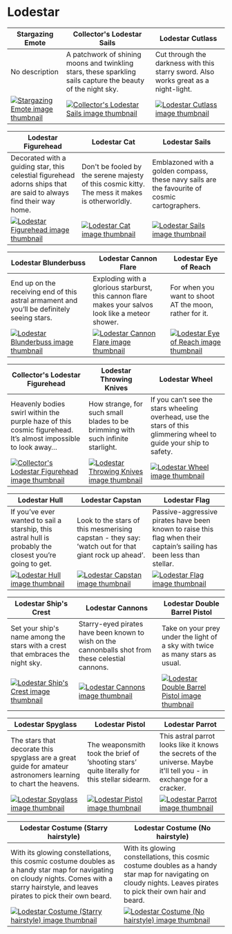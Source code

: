 # Lodestar

| Stargazing Emote | Collector's Lodestar Sails | Lodestar Cutlass |
| ---------------- | -------------------------- | ---------------- |
| No description | A patchwork of shining moons and twinkling stars, these sparkling sails capture the beauty of the night sky. | Cut through the darkness with this starry sword. Also works great as a night-light. |
| [![Stargazing Emote image thumbnail](https://seaofthieves.wiki.gg/images/0/09/Stargazing_Emote.png)](https://seaofthieves.wiki.gg/wiki/Stargazing_Emote) | [![Collector's Lodestar Sails image thumbnail](https://seaofthieves.wiki.gg/images/5/52/Collector%27s_Lodestar_Sails.png)](https://seaofthieves.wiki.gg/wiki/Collector's_Lodestar_Sails) | [![Lodestar Cutlass image thumbnail](https://seaofthieves.wiki.gg/images/a/a8/Lodestar_Cutlass.png)](https://seaofthieves.wiki.gg/wiki/Lodestar_Cutlass) |

| Lodestar Figurehead | Lodestar Cat | Lodestar Sails |
| ------------------- | ------------ | -------------- |
| Decorated with a guiding star, this celestial figurehead adorns ships that are said to always find their way home. | Don't be fooled by the serene majesty of this cosmic kitty. The mess it makes is otherworldly. | Emblazoned with a golden compass, these navy sails are the favourite of cosmic cartographers. |
| [![Lodestar Figurehead image thumbnail](https://seaofthieves.wiki.gg/images/d/d3/Lodestar_Figurehead.png)](https://seaofthieves.wiki.gg/wiki/Lodestar_Figurehead) | [![Lodestar Cat image thumbnail](https://seaofthieves.wiki.gg/images/8/81/Lodestar_Cat.png)](https://seaofthieves.wiki.gg/wiki/Lodestar_Cat) | [![Lodestar Sails image thumbnail](https://seaofthieves.wiki.gg/images/f/f9/Lodestar_Sails.png)](https://seaofthieves.wiki.gg/wiki/Lodestar_Sails) |

| Lodestar Blunderbuss | Lodestar Cannon Flare | Lodestar Eye of Reach |
| -------------------- | --------------------- | --------------------- |
| End up on the receiving end of this astral armament and you’ll be definitely seeing stars. | Exploding with a glorious starburst, this cannon flare makes your salvos look like a meteor shower. | For when you want to shoot AT the moon, rather for it. |
| [![Lodestar Blunderbuss image thumbnail](https://seaofthieves.wiki.gg/images/f/f4/Lodestar_Blunderbuss.png)](https://seaofthieves.wiki.gg/wiki/Lodestar_Blunderbuss) | [![Lodestar Cannon Flare image thumbnail](https://seaofthieves.wiki.gg/images/3/35/Lodestar_Cannon_Flare.png)](https://seaofthieves.wiki.gg/wiki/Lodestar_Cannon_Flare) | [![Lodestar Eye of Reach image thumbnail](https://seaofthieves.wiki.gg/images/4/44/Lodestar_Eye_of_Reach.png)](https://seaofthieves.wiki.gg/wiki/Lodestar_Eye_of_Reach) |

| Collector's Lodestar Figurehead | Lodestar Throwing Knives | Lodestar Wheel |
| ------------------------------- | ------------------------ | -------------- |
| Heavenly bodies swirl within the purple haze of this cosmic figurehead. It’s almost impossible to look away… | How strange, for such small blades to be brimming with such infinite starlight. | If you can’t see the stars wheeling overhead, use the stars of this glimmering wheel to guide your ship to safety. |
| [![Collector's Lodestar Figurehead image thumbnail](https://seaofthieves.wiki.gg/images/4/42/Collector%27s_Lodestar_Figurehead.png)](https://seaofthieves.wiki.gg/wiki/Collector's_Lodestar_Figurehead) | [![Lodestar Throwing Knives image thumbnail](https://seaofthieves.wiki.gg/images/f/f9/Lodestar_Throwing_Knives.png)](https://seaofthieves.wiki.gg/wiki/Lodestar_Throwing_Knives) | [![Lodestar Wheel image thumbnail](https://seaofthieves.wiki.gg/images/d/db/Lodestar_Wheel.png)](https://seaofthieves.wiki.gg/wiki/Lodestar_Wheel) |

| Lodestar Hull | Lodestar Capstan | Lodestar Flag |
| ------------- | ---------------- | ------------- |
| If you’ve ever wanted to sail a starship, this astral hull is probably the closest you’re going to get. | Look to the stars of this mesmerising capstan - they say: ’watch out for that giant rock up ahead’. | Passive-aggressive pirates have been known to raise this flag when their captain’s sailing has been less than stellar. |
| [![Lodestar Hull image thumbnail](https://seaofthieves.wiki.gg/images/9/98/Lodestar_Hull.png)](https://seaofthieves.wiki.gg/wiki/Lodestar_Hull) | [![Lodestar Capstan image thumbnail](https://seaofthieves.wiki.gg/images/8/8c/Lodestar_Capstan.png)](https://seaofthieves.wiki.gg/wiki/Lodestar_Capstan) | [![Lodestar Flag image thumbnail](https://seaofthieves.wiki.gg/images/3/30/Lodestar_Flag.png)](https://seaofthieves.wiki.gg/wiki/Lodestar_Flag) |

| Lodestar Ship's Crest | Lodestar Cannons | Lodestar Double Barrel Pistol |
| --------------------- | ---------------- | ----------------------------- |
| Set your ship's name among the stars with a crest that embraces the night sky. | Starry-eyed pirates have been known to wish on the cannonballs shot from these celestial cannons. | Take on your prey under the light of a sky with twice as many stars as usual. |
| [![Lodestar Ship's Crest image thumbnail](https://seaofthieves.wiki.gg/images/e/e7/Lodestar_Ship%27s_Crest.png)](https://seaofthieves.wiki.gg/wiki/Lodestar_Ship's_Crest) | [![Lodestar Cannons image thumbnail](https://seaofthieves.wiki.gg/images/a/a7/Lodestar_Cannons.png)](https://seaofthieves.wiki.gg/wiki/Lodestar_Cannons) | [![Lodestar Double Barrel Pistol image thumbnail](https://seaofthieves.wiki.gg/images/9/9e/Lodestar_Double_Barrel_Pistol.png)](https://seaofthieves.wiki.gg/wiki/Lodestar_Double_Barrel_Pistol) |

| Lodestar Spyglass | Lodestar Pistol | Lodestar Parrot |
| ----------------- | --------------- | --------------- |
| The stars that decorate this spyglass are a great guide for amateur astronomers learning to chart the heavens. | The weaponsmith took the brief of ’shooting stars’ quite literally for this stellar sidearm. | This astral parrot looks like it knows the secrets of the universe. Maybe it'll tell you -  in exchange for a cracker. |
| [![Lodestar Spyglass image thumbnail](https://seaofthieves.wiki.gg/images/4/43/Lodestar_Spyglass.png)](https://seaofthieves.wiki.gg/wiki/Lodestar_Spyglass) | [![Lodestar Pistol image thumbnail](https://seaofthieves.wiki.gg/images/1/11/Lodestar_Pistol.png)](https://seaofthieves.wiki.gg/wiki/Lodestar_Pistol) | [![Lodestar Parrot image thumbnail](https://seaofthieves.wiki.gg/images/3/3a/Lodestar_Parrot.png)](https://seaofthieves.wiki.gg/wiki/Lodestar_Parrot) |

| Lodestar Costume (Starry hairstyle) | Lodestar Costume (No hairstyle) |
| ----------------------------------- | ------------------------------- |
| With its glowing constellations, this cosmic costume doubles as a handy star map for navigating on cloudy nights. Comes with a starry hairstyle, and leaves pirates to pick their own beard. | With its glowing constellations, this cosmic costume doubles as a handy star map for navigating on cloudy nights. Leaves pirates to pick their own hair and beard. |
| [![Lodestar Costume (Starry hairstyle) image thumbnail](https://seaofthieves.wiki.gg/images/a/af/Lodestar_Costume_%28Starry_hairstyle%29.png)](https://seaofthieves.wiki.gg/wiki/Lodestar_Costume_(Starry_hairstyle)) | [![Lodestar Costume (No hairstyle) image thumbnail](https://seaofthieves.wiki.gg/images/1/1d/Lodestar_Costume_%28No_hairstyle%29.png)](https://seaofthieves.wiki.gg/wiki/Lodestar_Costume_(No_hairstyle)) |
